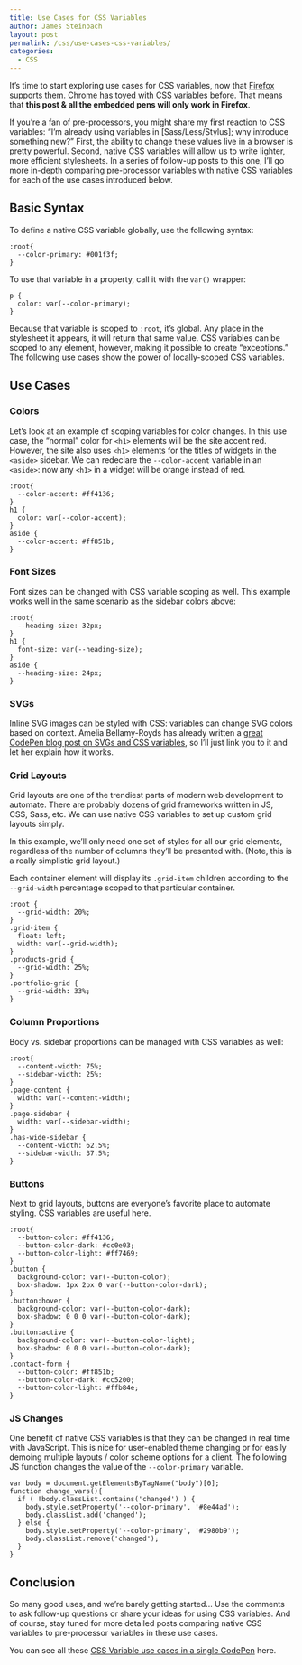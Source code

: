 ```yaml
---
title: Use Cases for CSS Variables
author: James Steinbach
layout: post
permalink: /css/use-cases-css-variables/
categories:
  - CSS
---
```

It&#8217;s time to start exploring use cases for CSS variables, now that <a title="CSS Variable data on Can I Use" href="http://caniuse.com/#feat=css-variables" target="_blank">Firefox supports them</a>. <a title="Chrome no longer supports CSS variables" href="http://stackoverflow.com/questions/18466569/enable-experimental-webkit-features-chrome-css-css3-variables" target="_blank">Chrome has toyed with CSS variables</a> before. That means that **this post & all the embedded pens will only work in Firefox**.

If you&#8217;re a fan of pre-processors, you might share my first reaction to CSS variables: &ldquo;I&#8217;m already using variables in [Sass/Less/Stylus]; why introduce something new?&rdquo; First, the ability to change these values live in a browser is pretty powerful. Second, native CSS variables will allow us to write lighter, more efficient stylesheets. In a series of follow-up posts to this one, I&#8217;ll go more in-depth comparing pre-processor variables with native CSS variables for each of the use cases introduced below.

## Basic Syntax

To define a native CSS variable globally, use the following syntax:

    :root{
      --color-primary: #001f3f;
    }

To use that variable in a property, call it with the `var()` wrapper:

    p {
      color: var(--color-primary);
    }

Because that variable is scoped to `:root`, it&#8217;s global. Any place in the stylesheet it appears, it will return that same value. CSS variables can be scoped to any element, however, making it possible to create &ldquo;exceptions.&rdquo; The following use cases show the power of locally-scoped CSS variables.

## Use Cases

### Colors

Let&#8217;s look at an example of scoping variables for color changes. In this use case, the &ldquo;normal&rdquo; color for `<h1>` elements will be the site accent red. However, the site also uses `<h1>` elements for the titles of widgets in the `<aside>` sidebar. We can redeclare the `--color-accent` variable in an `<aside>`: now any `<h1>` in a widget will be orange instead of red.

    :root{
      --color-accent: #ff4136;
    }
    h1 {
      color: var(--color-accent);
    }
    aside {
      --color-accent: #ff851b;
    }

### Font Sizes

Font sizes can be changed with CSS variable scoping as well. This example works well in the same scenario as the sidebar colors above:

    :root{
      --heading-size: 32px;
    }
    h1 {
      font-size: var(--heading-size);
    }
    aside {
      --heading-size: 24px;
    }


### SVGs

Inline SVG images can be styled with CSS: variables can change SVG colors based on context. Amelia Bellamy-Royds has already written a <a title="CSS Variables and SVGs" href="http://codepen.io/AmeliaBR/thoughts/customizable-svg-icons-css-variables" target="_blank">great CodePen blog post on SVGs and CSS variables</a>, so I&#8217;ll just link you to it and let her explain how it works.

### Grid Layouts

Grid layouts are one of the trendiest parts of modern web development to automate. There are probably dozens of grid frameworks written in JS, CSS, Sass, etc. We can use native CSS variables to set up custom grid layouts simply.

In this example, we&#8217;ll only need one set of styles for all our grid elements, regardless of the number of columns they&#8217;ll be presented with. (Note, this is a really simplistic grid layout.)

Each container element will display its `.grid-item` children according to the `--grid-width` percentage scoped to that particular container.

    :root {
      --grid-width: 20%;
    }
    .grid-item {
      float: left;
      width: var(--grid-width);
    }
    .products-grid {
      --grid-width: 25%;
    }
    .portfolio-grid {
      --grid-width: 33%;
    }


### Column Proportions

Body vs. sidebar proportions can be managed with CSS variables as well:

    :root{
      --content-width: 75%;
      --sidebar-width: 25%;
    }
    .page-content {
      width: var(--content-width);
    }
    .page-sidebar {
      width: var(--sidebar-width);
    }
    .has-wide-sidebar {
      --content-width: 62.5%;
      --sidebar-width: 37.5%;
    }


### Buttons

Next to grid layouts, buttons are everyone&#8217;s favorite place to automate styling. CSS variables are useful here.

    :root{
      --button-color: #ff4136;
      --button-color-dark: #cc0e03;
      --button-color-light: #ff7469;
    }
    .button {
      background-color: var(--button-color);
      box-shadow: 1px 2px 0 var(--button-color-dark);
    }
    .button:hover {
      background-color: var(--button-color-dark);
      box-shadow: 0 0 0 var(--button-color-dark);
    }
    .button:active {
      background-color: var(--button-color-light);
      box-shadow: 0 0 0 var(--button-color-dark);
    }
    .contact-form {
      --button-color: #ff851b;
      --button-color-dark: #cc5200;
      --button-color-light: #ffb84e;
    }

### JS Changes

One benefit of native CSS variables is that they can be changed in real time with JavaScript. This is nice for user-enabled theme changing or for easily demoing multiple layouts / color scheme options for a client. The following JS function changes the value of the `--color-primary` variable.

    var body = document.getElementsByTagName("body")[0];
    function change_vars(){
      if ( !body.classList.contains('changed') ) {
        body.style.setProperty('--color-primary', '#8e44ad');
        body.classList.add('changed');
      } else {
        body.style.setProperty('--color-primary', '#2980b9');
        body.classList.remove('changed');
      }
    }

## Conclusion

So many good uses, and we&#8217;re barely getting started… Use the comments to ask follow-up questions or share your ideas for using CSS variables. And of course, stay tuned for more detailed posts comparing native CSS variables to pre-processor variables in these use cases.

You can see all these <a title="CSS Variables: CodePen Demo" href="http://codepen.io/jdsteinbach/pen/AeEwk" target="_blank">CSS Variable use cases in a single CodePen</a> here.